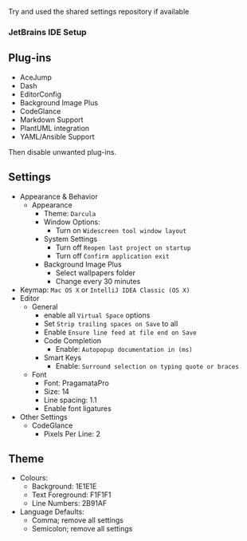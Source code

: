 Try and used the shared settings repository if available

### JetBrains IDE Setup

## Plug-ins
 - AceJump
 - Dash
 - EditorConfig
 - Background Image Plus
 - CodeGlance
 - Markdown Support
 - PlantUML integration
 - YAML/Ansible Support

Then disable unwanted plug-ins.

## Settings

- Appearance & Behavior
  - Appearance
    - Theme: `Darcula`
    - Window Options:
    	- Turn on `Widescreen tool window layout`
	- System Settings
		- Turn off `Reopen last project on startup`
		- Turn off `Confirm application exit`
	- Background Image Plus
		- Select wallpapers folder
		- Change every 30 minutes
- Keymap: `Mac OS X` or `IntelliJ IDEA Classic (OS X)`
- Editor
	- General
		- enable all `Virtual Space` options
		- Set `Strip trailing spaces on Save` to all
		- Enable `Ensure line feed at file end on Save`
		- Code Completion
			- Enable: `Autopopup documentation in (ms)`
		- Smart Keys
			- Enable: `Surround selection on typing quote or braces`
	- Font
		- Font: PragamataPro
		- Size: 14
		- Line spacing: 1.1
		- Enable font ligatures
- Other	Settings
	- CodeGlance
		- Pixels Per Line: 2


## Theme
 - Colours:
 	- Background: 1E1E1E
 	- Text Foreground: F1F1F1
 	- Line Numbers: 2B91AF
- Language Defaults:
	- Comma; remove all settings
	- Semicolon; remove all settings